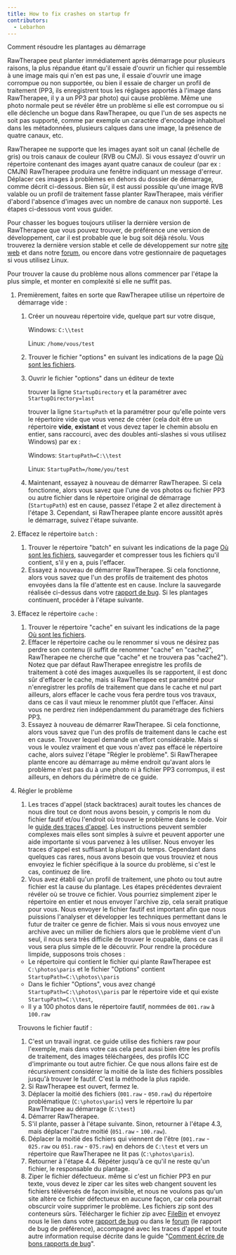 ```yaml
---
title: How to fix crashes on startup fr
contributors:
  - Lebarhon
---
```


<div class="pagetitle">

Comment résoudre les plantages au démarrage

</div>

RawTherapee peut planter immédiatement après démarrage pour plusieurs
raisons, la plus répandue étant qu'il essaie d'ouvrir un fichier qui
ressemble à une image mais qui n'en est pas une, il essaie d'ouvrir une
image corrompue ou non supportée, ou bien il essaie de charger un profil
de traitement (PP3, ils enregistrent tous les réglages apportés à
l'image dans RawTherapee, il y a un PP3 par photo) qui cause problème.
Même une photo normale peut se révéler être un problème si elle est
corrompue ou si elle déclenche un bogue dans RawTherapee, ou que l'un de
ses aspects ne soit pas supporté, comme par exemple un caractère
d'encodage inhabituel dans les métadonnées, plusieurs calques dans une
image, la présence de quatre canaux, etc.

RawTherapee ne supporte que les images ayant soit un canal (échelle de
gris) ou trois canaux de couleur (RVB ou CMJ). Si vous essayez d'ouvrir
un répertoire contenant des images ayant quatre canaux de couleur (par
ex : CMJN) RawTherapee produira une fenêtre indiquant un message
d'erreur. Déplacer ces images à problèmes en dehors du dossier de
démarrage, comme décrit ci-dessous. Bien sûr, il est aussi possible
qu'une image RVB valable ou un profil de traitement fasse planter
RawTherapee, mais vérifier d'abord l'absence d'images avec un nombre de
canaux non supporté. Les étapes ci-dessous vont vous guider.

Pour chasser les bogues toujours utiliser la dernière version de
RawTherapee que vous pouvez trouver, de préférence une version de
développement, car il est probable que le bug soit déjà résolu. Vous
trouverez la dernière version stable et celle de développement sur notre
[site web](http://rawtherapee.com/downloads/) et dans notre
[forum](https://discuss.pixls.us/t/download-rawtherapee-builds-windows-macos-linux-appimage-other/2924),
ou encore dans votre gestionnaire de paquetages si vous utilisez Linux.

Pour trouver la cause du problème nous allons commencer par l'étape la
plus simple, et monter en complexité si elle ne suffit pas.

1.  Premièrement, faites en sorte que RawTherapee utilise un répertoire
    de démarrage vide :
    1.  Créer un nouveau répertoire vide, quelque part sur votre disque,
          
        Windows: `C:\\test`

        Linux: `/home/vous/test`
    2.  Trouver le fichier "options" en suivant les indications de la
        page [Où sont les fichiers](file_paths/fr).
    3.  Ouvrir le fichier "options" dans un éditeur de texte
          
        trouver la ligne `StartupDirectory` et la paramétrer avec
        `StartupDirectory=last`

        trouver la ligne `StartupPath` et la paramétrer pour qu'elle
        pointe vers le répertoire vide que vous venez de créer (cela
        doit être un répertoire **vide**, **existant** et vous devez
        taper le chemin absolu en entier, sans raccourci, avec des
        doubles anti-slashes si vous utilisez Windows) par ex :

        Windows: `StartupPath=C:\\test`

        Linux: `StartupPath=/home/you/test`
    4.  Maintenant, essayez à nouveau de démarrer RawTherapee. Si cela
        fonctionne, alors vous savez que l'une de vos photos ou fichier
        PP3 ou autre fichier dans le répertoire original de démarrage
        (`StartupPath`) est en cause, passez l'étape 2 et allez
        directement à l'étape 3. Cependant, si RawTherapee plante encore
        aussitôt après le démarrage, suivez l'étape suivante.
2.  Effacez le répertoire `batch` :
    1.  Trouver le répertoire "batch" en suivant les indications de la
        page [Où sont les fichiers](file_paths/fr),
        sauvegarder et compresser tous les fichiers qu'il contient, s'il
        y en a, puis l'effacer.
    2.  Essayez à nouveau de démarrer RawTherapee. Si cela fonctionne,
        alors vous savez que l'un des profils de traitement des photos
        envoyées dans la file d'attente est en cause. Inclure la
        sauvegarde réalisée ci-dessus dans votre [rapport de
        bug](How_to_write_useful_bug_reports/fr.md). Si les
        plantages continuent, procéder à l'étape suivante.
3.  Effacez le répertoire `cache` :
    1.  Trouver le répertoire "cache" en suivant les indications de la
        page [Où sont les fichiers](file_paths/fr).
    2.  Effacer le répertoire cache ou le renommer si vous ne désirez
        pas perdre son contenu (il suffit de renommer "cache" en
        "cache2", RawTherapee ne cherche que "cache" et ne trouvera pas
        "cache2"). Notez que par défaut RawTherapee enregistre les
        profils de traitement à coté des images auxquelles ils se
        rapportent, il est donc sûr d'effacer le cache, mais si
        RawTherapee est paramétré pour n'enregistrer les profils de
        traitement que dans le cache et nul part ailleurs, alors effacer
        le cache vous fera perdre tous vos travaux, dans ce cas il vaut
        mieux le renommer plutôt que l'effacer. Ainsi vous ne perdrez
        rien indépendamment du paramétrage des fichiers PP3.
    3.  Essayez à nouveau de démarrer RawTherapee. Si cela fonctionne,
        alors vous savez que l'un des profils de traitement dans le
        cache est en cause. Trouver lequel demande un effort
        considérable. Mais si vous le voulez vraiment et que vous n'avez
        pas effacé le répertoire cache, alors suivez l'étape "Régler le
        problème". Si RawTherapee plante encore au démarrage au même
        endroit qu'avant alors le problème n'est pas du à une photo ni à
        fichier PP3 corrompus, il est ailleurs, en dehors du périmètre
        de ce guide.
4.  Régler le problème
    1.  Les traces d'appel (stack backtraces) aurait toutes les chances
        de nous dire tout ce dont nous avons besoin, y compris le nom du
        fichier fautif et/ou l'endroit où trouver le problème dans le
        code. Voir le [guide des traces
        d'appel](How_to_write_useful_bug_reports/fr#Quand_RawTherapee_se_plante_-_Introduction_aux_traces_d'appel_(stack_backtraces) "wikilink").
        Les instructions peuvent sembler complexes mais elles sont
        simples à suivre et peuvent apporter une aide importante si vous
        parvenez à les utiliser. Nous envoyer les traces d'appel est
        suffisant la plupart du temps. Cependant dans quelques cas
        rares, nous avons besoin que vous trouviez et nous envoyiez le
        fichier spécifique à la source du problème, si c'est le cas,
        continuez de lire.
    2.  Vous avez établi qu'un profil de traitement, une photo ou tout
        autre fichier est la cause du plantage. Les étapes précédentes
        devraient révéler où se trouve ce fichier. Vous pourriez
        simplement ziper le répertoire en entier et nous envoyer
        l'archive zip, cela serait pratique pour vous. Nous envoyer le
        fichier fautif est important afin que nous puissions l'analyser
        et développer les techniques permettant dans le futur de traiter
        ce genre de fichier. Mais si vous nous envoyez une archive avec
        un millier de fichiers alors que le problème vient d'un seul, il
        nous sera très difficile de trouver le coupable, dans ce cas il
        vous sera plus simple de le découvrir. Pour rendre la procédure
        limpide, supposons trois choses :

    - Le répertoire qui contient le fichier qui plante RawTherapee est
      `C:\photos\paris` et le fichier "Options" contient
      `StartupPath=C:\\photos\\paris`
    - Dans le fichier "Options", vous avez changé
      `StartupPath=C:\\photos\\paris` par le répertoire vide et qui
      existe `StartupPath=C:\\test`,
    - Il y a 100 photos dans le répertoire fautif, nommées de `001.raw`
      à `100.raw`

      
    Trouvons le fichier fautif :

    1.  C'est un travail ingrat. ce guide utilise des fichiers raw pour
        l'exemple, mais dans votre cas cela peut aussi bien être les
        profils de traitement, des images téléchargées, des profils ICC
        d'imprimante ou tout autre fichier. Ce que nous allons faire est
        de récursivement considérer la moitié de la liste des fichiers
        possibles jusqu'à trouver le fautif. C'est la méthode la plus
        rapide.
    2.  Si RawTherapee est ouvert, fermez le.
    3.  Déplacer la moitié des fichiers (`001.raw` - `050.raw`) du
        répertoire problématique (`C:\photos\paris`) vers le répertoire
        lu par RawThrapee au démarrage (`C:\test`)
    4.  Démarrer RawTherapee.
    5.  S'il plante, passer à l'étape suivante. Sinon, retourner à
        l'étape 4.3, mais déplacer l'autre moitié (`051.raw` -
        `100.raw`).
    6.  Déplacer la moitié des fichiers qui viennent de l'être
        (`001.raw` - `025.raw` ou `051.raw` - `075.raw`) en dehors de
        `C:\test` et vers un répertoire que RawTherapee ne lit pas
        (`C:\photos\paris`).
    7.  Retourner à l'étape 4.4. Répéter jusqu'à ce qu'il ne reste qu'un
        fichier, le responsable du plantage.
    8.  Ziper le fichier défectueux. même si c'est un fichier PP3 en pur
        texte, vous devez le ziper car les sites web changent souvent
        les fichiers téléversés de façon invisible, et nous ne voulons
        pas qu'un site altère ce fichier défectueux en aucune façon, car
        cela pourrait obscurcir voire supprimer le problème. Les
        fichiers zip sont des conteneurs sûrs. Télécharger le fichier
        zip avec [FileBin](http://filebin.net/) et envoyez nous le lien
        dans votre [rapport de
        bug](How_to_write_useful_bug_reports/fr.md) ou dans le
        [forum](https://discuss.pixls.us/c/software/rawtherapee) (le
        rapport de bug de préférence), accompagné avec les traces
        d'appel et toute autre information requise décrite dans le guide
        "[Comment écrire de bons rapports de
        bug](How_to_write_useful_bug_reports/fr.md)".
